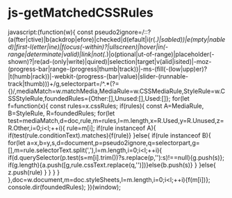 # js-getMatchedCSSRules

javascript:(function(w){
 const pseudo2ignore=/::?(a(fter|ctive)|b(ackdrop|efore)|checked|d(efault|i(r\(.*\)|sabled))|e(mpty|nabled)|first-l(etter|ine)|f(ocus(-within)?|ullscreen)|hover|in(-range|determinate|valid)|link|not\(.*\)|o(ptional|ut-of-range)|placeholder(-shown)?|re(ad-(only|write)|quired)|selection|target|v(alid|isited)|-moz-(progress-bar|range-(progress|thumb|track))|-ms-(fill(-(low|upp)er)?|t(humb|rack))|-webkit-(progress-(bar|value)|slider-(runnable-track|thumb)))+/g,selectorpart=/^.*(?={)/,mediaMatch=w.matchMedia,MediaRule=w.CSSMediaRule,StyleRule=w.CSSStyleRule,foundedRules={Other:[],Unused:[],Used:[]};
 for(let f=function(x){
	const rules=x.cssRules;
	if(rules){
		const A=MediaRule, B=StyleRule, R=foundedRules;
		for(let test=mediaMatch,d=doc,rule,m=rules,l=m.length,x=R.Used,y=R.Unused,z=R.Other,i=0;i<l;++i){
			rule=m[i];
			if(rule instanceof A){
				if(test(rule.conditionText).matches){f(rule)}
			}else{
				if(rule instanceof B){
					for(let a=x,b=y,s,d=document,p=pseudo2ignore,q=selectorpart,g=[],m=rule.selectorText.split(','),l=m.length,i=0;i<l;++i){
						if(d.querySelector(p.test(s=m[i].trim())?s.replace(p,''):s)!==null){g.push(s)};
						if(g.length){a.push([g,rule.cssText.replace(q,'')])}else{b.push(s)}
					}
				}else{
					z.push(rule)
				}
			}
		}
	}
 },doc=w.document,m=doc.styleSheets,l=m.length,i=0;i<l;++i){f(m[i])};
 console.dir(foundedRules);
})(window);
